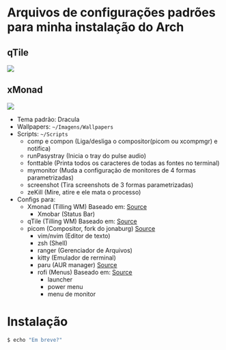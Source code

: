 # Arquivos de configurações padrões para minha instalação do Arch

## qTile
![](qTilePreview.png)

## xMonad
![](xMonadPreview.png)
- Tema padrão: Dracula
- Wallpapers: `~/Imagens/Wallpapers`
- Scripts: `~/Scripts`
  -  comp e compon (Liga/desliga o compositor(picom ou xcompmgr) e notifica)
  -  runPasystray (Inicia o tray do pulse audio)
  -  fonttable (Printa todos os caracteres de todas as fontes no terminal)
  -  mymonitor (Muda a configuração de monitores de 4 formas parametrizadas)
  -  screenshot (Tira screenshots de 3 formas parametrizadas)
  -  zeKill (Mire, atire e ele mata o processo)
- Configs para:
  - Xmonad (Tilling WM) Baseado em: [Source](https://gitlab.com/dwt1/dotfiles)
	  - Xmobar (Status Bar) 
  - qTile (Tilling WM) Baseado em: [Source](https://gitlab.com/dwt1/dotfiles)
  - picom (Compositor, fork do jonaburg) [Source](https://github.com/jonaburg/picom)
	- vim/nvim (Editor de texto)
	- zsh (Shell)
	- ranger (Gerenciador de Arquivos)
	- kitty (Emulador de rerminal)
	- paru (AUR manager) [Source](https://github.com/Morganamilo/paru)
	- rofi (Menus) Baseado em: [Source](https://github.com/adi1090x/rofi)
	  - launcher
	  - power menu
	  - menu de monitor

# Instalação

``` bash
$ echo "Em breve?"
```

